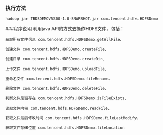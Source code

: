 ### 执行方法
    hadoop jar TBDSDEMOV5300-1.0-SNAPSHOT.jar com.tencent.hdfs.HDFSDemo
###程序说明
    利用java API的方式去操作HDFS文件，包括：

    获取所有文件信息 com.tencent.hdfs.HDFSDemo.getAllFile、

    创建文件 com.tencent.hdfs.HDFSDemo.createFile、

    创建目录 com.tencent.hdfs.HDFSDemo.createDir、

    上传文件 com.tencent.hdfs.HDFSDemo.uploadFile、

    重命名文件 com.tencent.hdfs.HDFSDemo.fileRename、

    删除文件 com.tencent.hdfs.HDFSDemo.deleteFile、

    判断文件是否存在 com.tencent.hdfs.HDFSDemo.isFileExists、

    读取文件内容 com.tencent.hdfs.HDFSDemo.readFile、

    获取文件最后修改时间 com.tencent.hdfs.HDFSDemo.fileLastModify、

    获取文件存储位置 com.tencent.hdfs.HDFSDemo.fileLocation